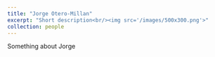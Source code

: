 ```yaml
---
title: "Jorge Otero-Millan"
excerpt: "Short description<br/><img src='/images/500x300.png'>"
collection: people
---
```


Something about Jorge